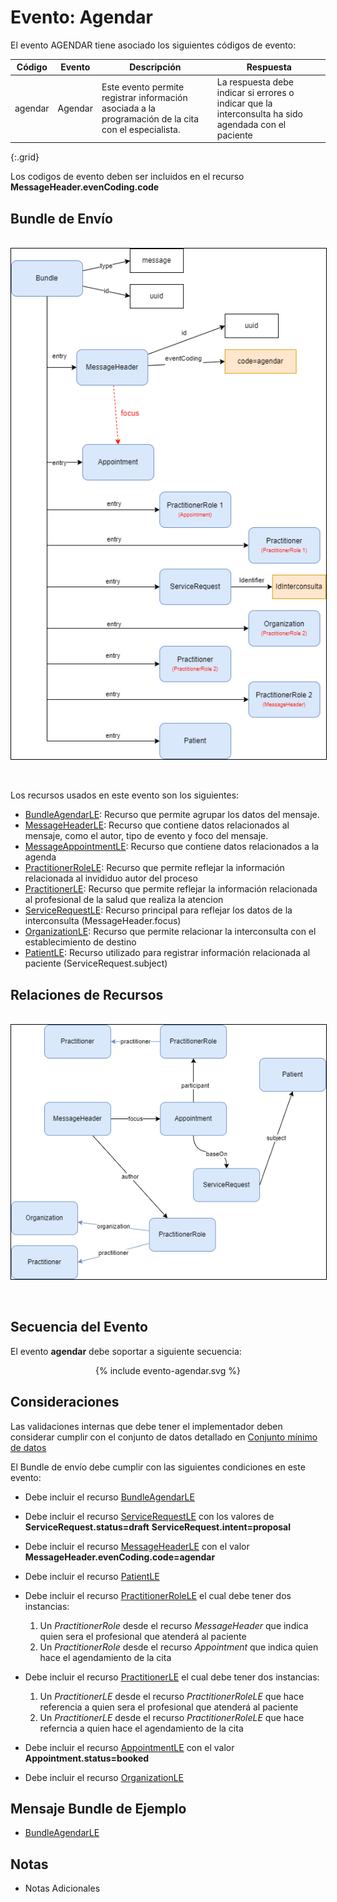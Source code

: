 # Evento: Agendar

El evento AGENDAR tiene asociado los siguientes códigos de evento: 


| Código | Evento| Descripción | Respuesta |
|--------|-------|-------------|-----------|
| agendar | Agendar | Este evento permite registrar información asociada a la programación de la cita con el especialista.| La respuesta debe indicar si errores o indicar que la interconsulta ha sido agendada con el paciente |
{:.grid}

Los codigos de evento deben ser incluidos en el recurso **MessageHeader.evenCoding.code**



## Bundle de Envío
<br>
<div align="center" >
  <img  style="border: 1px solid; color: black;" src="agendar-evento.png"> 
  <p></p>
</div>
<br>


Los recursos usados en este evento son los siguientes:

* [BundleAgendarLE](StructureDefinition-BundleAgendarLE.html): Recurso que permite agrupar los datos del mensaje.
* [MessageHeaderLE](StructureDefinition-MessageHeaderLE.html): Recurso que contiene datos relacionados al mensaje, como el autor, tipo de evento y foco del mensaje.
* [MessageAppointmentLE](StructureDefinition-AppointmentLE.html): Recurso que contiene datos relacionados a la agenda
* [PractitionerRoleLE](StructureDefinition-PractitionerRoleLE.html): Recurso que permite reflejar la información relacionada al invididuo autor del proceso
* [PractitionerLE](StructureDefinition-PractitionerLE.html): Recurso que permite reflejar la información relacionada al profesional de la salud que realiza la atencion
* [ServiceRequestLE](StructureDefinition-ServiceRequestLE.html): Recurso principal para reflejar los datos de la interconsulta (MessageHeader.focus)
* [OrganizationLE](StructureDefinition-OrganizationLE.html): Recurso que permite relacionar la interconsulta con el establecimiento de destino
* [PatientLE](StructureDefinition-PatientLE.html): Recurso utilizado para registrar información relacionada al paciente (ServiceRequest.subject)

## Relaciones de Recursos

<br>
<div align="center" >
  <img  style="border: 1px solid; color: black;" src="agendar-recursos.png"> 
  <p></p>
</div>
<br>

## Secuencia del Evento

El evento **agendar** debe soportar a siguiente secuencia:

<div align="center" >
{% include evento-agendar.svg %}
</div>

## Consideraciones

Las validaciones internas que debe tener el implementador deben considerar cumplir con el conjunto de datos detallado en [Conjunto mínimo de datos](https://docs.google.com/spreadsheets/d/1FfW2gQvTMJbNpr2mH2DFpsftkMEPr5CW2ed9MkryuH4/edit#gid=493163919&range=A4)

El Bundle de envío debe cumplir con las siguientes condiciones en este evento:

* Debe incluir el recurso [BundleAgendarLE](StructureDefinition-BundleAgendarLE.html)
* Debe incluir el recurso [ServiceRequestLE](StructureDefinition-ServiceRequestLE.html) con los valores de **ServiceRequest.status=draft** **ServiceRequest.intent=proposal** 
* Debe incluir el recurso [MessageHeaderLE](StructureDefinition-MessageHeaderLE.html) con el valor **MessageHeader.evenCoding.code=agendar** 
* Debe incluir el recurso [PatientLE](StructureDefinition-PatientLE.html)
* Debe incluir el recurso [PractitionerRoleLE](StructureDefinition-PractitionerRoleLE.html) el cual debe tener dos instancias:
  1.  Un *PractitionerRole* desde el recurso *MessageHeader* que indica quien sera el profesional que atenderá al paciente
  2.  Un *PractitionerRole* desde el recurso *Appointment* que indica quien hace el agendamiento de la cita
* Debe incluir el recurso [PractitionerLE](StructureDefinition-PractitionerLE.html) el cual debe tener dos instancias:
  1. Un *PractitionerLE* desde el recurso *PractitionerRoleLE* que hace referencia a quien sera el profesional que atenderá al paciente
  2. Un *PractitionerLE* desde el recurso *PractitionerRoleLE* que hace referncia a quien hace el agendamiento de la cita

* Debe incluir el recurso [AppointmentLE](StructureDefinition-AppointmentLE.html) con el valor **Appointment.status=booked**
* Debe incluir el recurso [OrganizationLE](StructureDefinition-OrganizationLE.html)


## Mensaje Bundle de Ejemplo

* [BundleAgendarLE](Bundle-EjemploBundleAgendar.html)

## Notas

* Notas Adicionales


